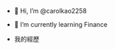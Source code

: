 - 👋 Hi, I’m @carolkao2258
- 🌱 I’m currently learning Finance

- 我的經歷

<!---
carolkao2258/carolkao2258 is a ✨ special ✨ repository because its `README.md` (this file) appears on your GitHub profile.
You can click the Preview link to take a look at your changes.
--->
